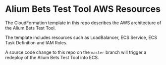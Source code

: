 # Alium Bets Test Tool AWS Resources

The CloudFormation template in this repo describes the AWS architecture of the Alium Bets Test Tool.

The template includes resources such as LoadBalancer, ECS Service, ECS Task Definition and IAM Roles.

A source code change to this repo on the `master` branch will trigger a redeploy of the Alium Bets Test Tool into ECS.


